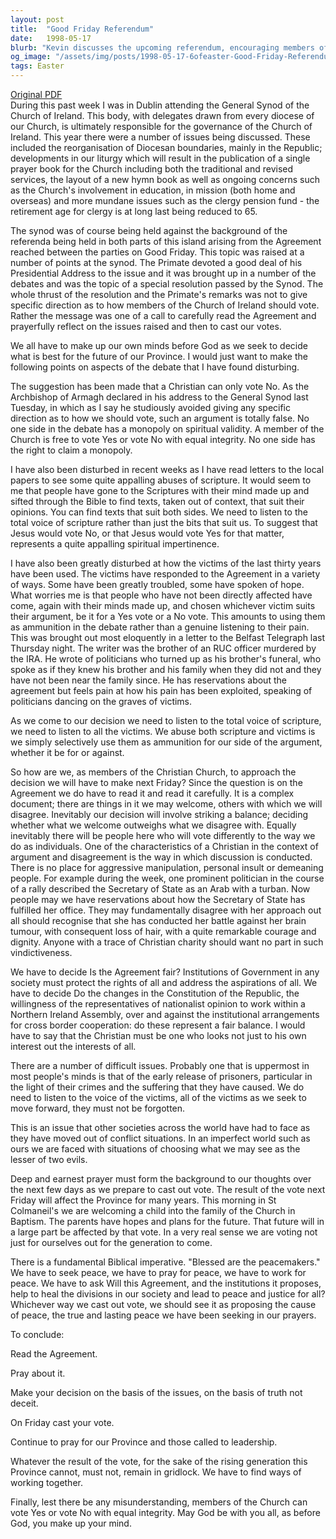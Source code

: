 ```yaml
---
layout: post
title:  "Good Friday Referendum"
date:   1998-05-17
blurb: "Kevin discusses the upcoming referendum, encouraging members of the church to read the agreement, pray about it, and make their decision based on truth, not deceit. He emphasizes that members can vote either way with equal integrity. He also criticizes the misuse of scripture and the exploitation of victims in the debate."
og_image: "/assets/img/posts/1998-05-17-6ofeaster-Good-Friday-Referendum.png"
tags: Easter
---
```

[Original PDF](/assets/pdf/1998-05-17-6ofeaster-Good-Friday-Referendum.pdf)    
During this past week I was in Dublin attending the General Synod of the Church of Ireland. This body, with delegates drawn from every diocese of our Church, is ultimately responsible for the governance of the Church of Ireland. This year there were a number of issues being discussed. These included the reorganisation of Diocesan boundaries, mainly in the Republic; developments in our liturgy which will result in the publication of a single prayer book for the Church including both the traditional and revised services, the layout of a new hymn book as well as ongoing concerns such as the Church's involvement in education, in mission (both home and overseas) and more mundane issues such as the clergy pension fund - the retirement age for clergy is at long last being reduced to 65.

The synod was of course being held against the background of the referenda being held in both parts of this island arising from the Agreement reached between the parties on Good Friday. This topic was raised at a number of points at the synod. The Primate devoted a good deal of his Presidential Address to the issue and it was brought up in a number of the debates and was the topic of a special resolution passed by the Synod. The whole thrust of the resolution and the Primate's remarks was not to give specific direction as to how members of the Church of Ireland should vote. Rather the message was one of a call to carefully read the Agreement and prayerfully reflect on the issues raised and then to cast our votes.

We all have to make up our own minds before God as we seek to decide what is best for the future of our Province. I would just want to make the following points on aspects of the debate that I have found disturbing.

The suggestion has been made that a Christian can only vote No. As the Archbishop of Armagh declared in his address to the General Synod last Tuesday, in which as I say he studiously avoided giving any specific direction as to how we should vote, such an argument is totally false. No one side in the debate has a monopoly on spiritual validity. A member of the Church is free to vote Yes or vote No with equal integrity. No one side has the right to claim a monopoly.

I have also been disturbed in recent weeks as I have read letters to the local papers to see some quite appalling abuses of scripture. It would seem to me that people have gone to the Scriptures with their mind made up and sifted through the Bible to find texts, taken out of context, that suit their opinions. You can find texts that suit both sides. We need to listen to the total voice of scripture rather than just the bits that suit us. To suggest that Jesus would vote No, or that Jesus would vote Yes for that matter, represents a quite appalling spiritual impertinence.

I have also been greatly disturbed at how the victims of the last thirty years have been used. The victims have responded to the Agreement in a variety of ways. Some have been greatly troubled, some have spoken of hope. What worries me is that people who have not been directly affected have come, again with their minds made up, and chosen whichever victim suits their argument, be it for a Yes vote or a No vote. This amounts to using them as ammunition in the debate rather than a genuine listening to their pain. This was brought out most eloquently in a letter to the Belfast Telegraph last Thursday night. The writer was the brother of an RUC officer murdered by the IRA. He wrote of politicians who turned up as his brother's funeral, who spoke as if they knew his brother and his family when they did not and they have not been near the family since. He has reservations about the agreement but feels pain at how his pain has been exploited, speaking of politicians dancing on the graves of victims.

As we come to our decision we need to listen to the total voice of scripture, we need to listen to all the victims. We abuse both scripture and victims is we simply selectively use them as ammunition for our side of the argument, whether it be for or against.

So how are we, as members of the Christian Church, to approach the decision we will have to make next Friday? Since the question is on the Agreement we do have to read it and read it carefully. It is a complex document; there are things in it we may welcome, others with which we will disagree. Inevitably our decision will involve striking a balance; deciding whether what we welcome outweighs what we disagree with. Equally inevitably there will be people here who will vote differently to the way we do as individuals. One of the characteristics of a Christian in the context of argument and disagreement is the way in which discussion is conducted. There is no place for aggressive manipulation, personal insult or demeaning people. For example during the week, one prominent politician in the course of a rally described the Secretary of State as an Arab with a turban. Now people may we have reservations about how the Secretary of State has fulfilled her office. They may fundamentally disagree with her approach out all should recognise that she has conducted her battle against her brain tumour, with consequent loss of hair, with a quite remarkable courage and dignity. Anyone with a trace of Christian charity should want no part in such vindictiveness.

We have to decide Is the Agreement fair? Institutions of Government in any society must protect the rights of all and address the aspirations of all. We have to decide Do the changes in the Constitution of the Republic, the willingness of the representatives of nationalist opinion to work within a Northern Ireland Assembly, over and against the institutional arrangements for cross border cooperation: do these represent a fair balance. I would have to say that the Christian must be one who looks not just to his own interest out the interests of all.

There are a number of difficult issues. Probably one that is uppermost in most people's minds is that of the early release of prisoners, particular in the light of their crimes and the suffering that they have caused. We do need to listen to the voice of the victims, all of the victims as we seek to move forward, they must not be forgotten.

This is an issue that other societies across the world have had to face as they have moved out of conflict situations. In an imperfect world such as ours we are faced with situations of choosing what we may see as the lesser of two evils.

Deep and earnest prayer must form the background to our thoughts over the next few days as we prepare to cast out vote. The result of the vote next Friday will affect the Province for many years. This morning in St Colmaneil's we are welcoming a child into the family of the Church in Baptism. The parents have hopes and plans for the future. That future will in a large part be affected by that vote. In a very real sense we are voting not just for ourselves out for the generation to come.

There is a fundamental Biblical imperative. "Blessed are the peacemakers." We have to seek peace, we have to pray for peace, we have to work for peace. We have to ask Will this Agreement, and the institutions it proposes, help to heal the divisions in our society and lead to peace and justice for all? Whichever way we cast out vote, we should see it as proposing the cause of peace, the true and lasting peace we have been seeking in our prayers.

To conclude:

Read the Agreement.

Pray about it.

Make your decision on the basis of the issues, on the basis of truth not deceit.

On Friday cast your vote.

Continue to pray for our Province and those called to leadership.

Whatever the result of the vote, for the sake of the rising generation this Province cannot, must not, remain in gridlock. We have to find ways of working together.

Finally, lest there be any misunderstanding, members of the Church can vote Yes or vote No with equal integrity. May God be with you all, as before God, you make up your mind.
